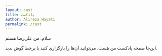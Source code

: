 ```yaml
---
layout: cast
title: پادکست
author: Alireza Hayati
permalink: /cast
---
```


سلام. من علی‌رضا هستم


این‌جا صفحه پادکست من هست. می‌توانید آن‌ها را بارگزاری کنید یا برخط گوش بدید.


